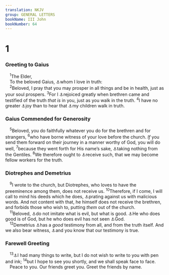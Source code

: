 ```yaml
---
translation: NKJV
group: GENERAL LETTERS
bookName: III John 
bookNumber: 64
---
```


<div class="title"><h1>1</h1><h3>Greeting to Gaius</h3></div>
<span class="verse 3gi_1_1"> <sup>1</sup>The Elder,<br/> To the beloved Gaius, <a data-toggle="tooltip" data-placement="bottom" title="2 John 1">⚓</a>whom I love in truth:<br/></span>
<span class="verse 3gi_1_2"> <sup>2</sup>Beloved, I pray that you may prosper in all things and be in health, just as your soul prospers. </span>
<span class="verse 3gi_1_3"><sup>3</sup>For I <a data-toggle="tooltip" data-placement="bottom" title="2 John 4">⚓</a>rejoiced greatly when brethren came and testified of the truth <i>that</i> <i>is</i> in you, just as you walk in the truth. </span>
<span class="verse 3gi_1_4"><sup>4</sup>I have no greater <a data-toggle="tooltip" data-placement="bottom" title="1 Thess. 2:19, 20; 2 John 4">⚓</a>joy than to hear that <a data-toggle="tooltip" data-placement="bottom" title="(1 Cor. 4:15)">⚓</a>my children walk in truth.<br/></span>
<div class="title"><h3>Gaius Commended for Generosity</h3></div>
<span class="verse 3gi_1_5"> <sup>5</sup>Beloved, you do faithfully whatever you do for the brethren and for strangers, </span>
<span class="verse 3gi_1_6"><sup>6</sup>who have borne witness of your love before the church. <i>If</i> you send them forward on their journey in a manner worthy of God, you will do well, </span>
<span class="verse 3gi_1_7"><sup>7</sup>because they went forth for His name’s sake, <a data-toggle="tooltip" data-placement="bottom" title="1 Cor. 9:12, 15">⚓</a>taking nothing from the Gentiles. </span>
<span class="verse 3gi_1_8"><sup>8</sup>We therefore ought to <a data-toggle="tooltip" data-placement="bottom" title="Matt. 10:40; Rom. 12:13; Heb. 13:2; 1 Pet. 4:9">⚓</a>receive such, that we may become fellow workers for the truth.<br/></span>
<div class="title"><h3>Diotrephes and Demetrius</h3></div>
<span class="verse 3gi_1_9"> <sup>9</sup>I wrote to the church, but Diotrephes, who loves to have the preeminence among them, does not receive us. </span>
<span class="verse 3gi_1_10"><sup>10</sup>Therefore, if I come, I will call to mind his deeds which he does, <a data-toggle="tooltip" data-placement="bottom" title="Prov. 10:8, 10">⚓</a>prating against us with malicious words. And not content with that, he himself does not receive the brethren, and forbids those who wish to, putting <i>them</i> out of the church.<br/></span>
<span class="verse 3gi_1_11"> <sup>11</sup>Beloved, <a data-toggle="tooltip" data-placement="bottom" title="Ps. 34:14; 37:27; Rom. 14:19; 1 Thess. 5:15; 1 Tim. 6:11; 2 Tim. 2:22">⚓</a>do not imitate what is evil, but what is good. <a data-toggle="tooltip" data-placement="bottom" title="(1 John 2:29; 3:10)">⚓</a>He who does good is of God, but he who does evil has not seen <a data-toggle="tooltip" data-placement="bottom" title="(1 John 3:10)">⚓</a>God.<br/></span>
<span class="verse 3gi_1_12"> <sup>12</sup>Demetrius <a data-toggle="tooltip" data-placement="bottom" title="Acts 6:3; 1 Tim. 3:7">⚓</a>has a <i>good</i> testimony from all, and from the truth itself. And we also bear witness, <a data-toggle="tooltip" data-placement="bottom" title="John 19:35; 21:24">⚓</a>and you know that our testimony is true.<br/></span>
<div class="title"><h3>Farewell Greeting</h3></div>
<span class="verse 3gi_1_13"> <sup>13</sup><a data-toggle="tooltip" data-placement="bottom" title="2 John 12">⚓</a>I had many things to write, but I do not wish to write to you with pen and ink; </span>
<span class="verse 3gi_1_14"><sup>14</sup>but I hope to see you shortly, and we shall speak face to face.<br/> Peace to you. Our friends greet you. Greet the friends by name.<br/></span>
